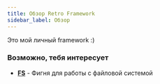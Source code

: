 ```yaml
---
title: Обзор Retro Framework
sidebar_label: Обзор
---
```


Это мой личный framework :)

### Возможно, тебя интересует
* [**FS**](fs) - Фигня для работы с файловой системой